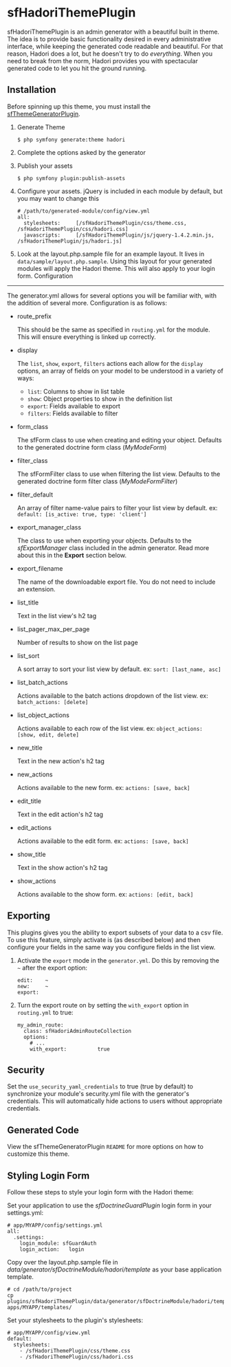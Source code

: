 sfHadoriThemePlugin
===================

sfHadoriThemePlugin is an admin generator with a beautiful built in theme.  The idea is to provide basic functionality desired in every administrative interface, while keeping the generated code readable and beautiful.  For that reason, Hadori does a lot, but he doesn't try to do *everything*.  When you need to break from the norm, Hadori provides you with spectacular generated code to let you hit the ground running.

Installation
------------

Before spinning up this theme, you must install the [sfThemeGeneratorPlugin](http://github.com/bshaffer/sfThemeGeneratorPlugin).

 1. Generate Theme

        $ php symfony generate:theme hadori

 1. Complete the options asked by the generator

 1. Publish your assets

        $ php symfony plugin:publish-assets

 1. Configure your assets.  jQuery is included in each module by default, but you may want to change this

        # /path/to/generated-module/config/view.yml
        all:
          stylesheets:     [/sfHadoriThemePlugin/css/theme.css, /sfHadoriThemePlugin/css/hadori.css]
          javascripts:     [/sfHadoriThemePlugin/js/jquery-1.4.2.min.js, /sfHadoriThemePlugin/js/hadori.js]        

 1. Look at the layout.php.sample file for an example layout. It lives in `data/sample/layout.php.sample`.  Using this layout for your generated modules will apply the Hadori theme.  This will also apply to your login form.
Configuration
-------------

The generator.yml allows for several options you will be familiar with, with the addition of several more.  Configuration is as follows:

  * route_prefix

      This should be the same as specified in `routing.yml` for the module.  This will ensure everything is linked up correctly.

  * display

      The `list`, `show`, `export`, `filters` actions each allow for the `display` options, an array of fields on your model to be understood in a variety of ways:
      
      * `list`: Columns to show in list table
      * `show`: Object properties to show in the definition list
      * `export`: Fields available to export
      * `filters`: Fields available to filter

  * form_class
  
      The sfForm class to use when creating and editing your object.  Defaults to the generated doctrine form class (_MyModeForm_)

  * filter_class

      The sfFormFilter class to use when filtering the list view.  Defaults to the generated doctrine form filter class (_MyModeFormFilter_)

  * filter_default

      An array of filter name-value pairs to filter your list view by default.  ex: `default: [is_active: true, type: 'client']`
      
  * export_manager_class

      The class to use when exporting your objects.  Defaults to the _sfExportManager_ class included in the admin generator.  Read more about this in the **Export** section below.

  * export_filename

      The name of the downloadable export file.  You do not need to include an extension.
  
  * list_title
  
      Text in the list view's h2 tag

  * list_pager_max_per_page
  
      Number of results to show on the list page

  * list_sort

      A sort array to sort your list view by default.  ex: `sort: [last_name, asc]`

  * list_batch_actions

      Actions available to the batch actions dropdown of the list view.  ex: `batch_actions: [delete]`

  * list_object_actions

      Actions available to each row of the list view.  ex: `object_actions: [show, edit, delete]`

  * new_title

      Text in the new action's h2 tag

  * new_actions

      Actions available to the new form.  ex: `actions: [save, back]`

  * edit_title

      Text in the edit action's h2 tag

  * edit_actions

      Actions available to the edit form.  ex: `actions: [save, back]`

  * show_title

      Text in the show action's h2 tag

  * show_actions

      Actions available to the show form.  ex: `actions: [edit, back]`

Exporting
---------

This plugins gives you the ability to export subsets of your data to a csv
file. To use this feature, simply activate is (as described below) and
then configure your fields in the same way you configure fields in the
list view.

 1. Activate the `export` mode in the `generator.yml`. Do this by removing
    the `~` after the export option:

        edit:    ~
        new:     ~
        export:

 1. Turn the export route on by setting the `with_export` option in `routing.yml`
    to true:

        my_admin_route:
          class: sfHadoriAdminRouteCollection
          options:
            # ...
            with_export:          true

Security
--------

Set the `use_security_yaml_credentials` to true (true by default) to
synchronize your module's security.yml file with the generator's credentials.
This will automatically hide actions to users without appropriate credentials.

Generated Code
--------------

View the sfThemeGeneratorPlugin `README` for more options on how to customize this theme.

Styling Login Form
------------------

Follow these steps to style your login form with the Hadori theme:

Set your application to use the _sfDoctrineGuardPlugin_ login form in your settings.yml:

    # app/MYAPP/config/settings.yml
    all:
      .settings:
        login_module: sfGuardAuth
        login_action:   login

Copy over the layout.php.sample file in _data/generator/sfDoctrineModule/hadori/template_ as your base application template.

    # cd /path/to/project
    cp plugins/sfHadoriThemePlugin/data/generator/sfDoctrineModule/hadori/template/layout.php.sample apps/MYAPP/templates/

Set your stylesheets to the plugin's stylesheets:

    # app/MYAPP/config/view.yml
    default:
      stylesheets:
        - /sfHadoriThemePlugin/css/theme.css
        - /sfHadoriThemePlugin/css/hadori.css
